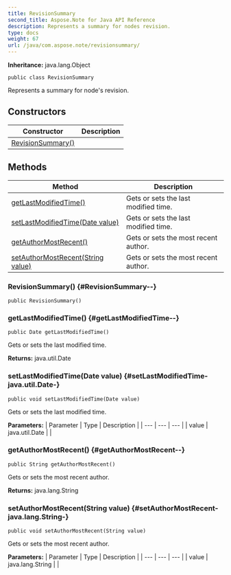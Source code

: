 ```yaml
---
title: RevisionSummary
second_title: Aspose.Note for Java API Reference
description: Represents a summary for nodes revision.
type: docs
weight: 67
url: /java/com.aspose.note/revisionsummary/
---
```


**Inheritance:**
java.lang.Object
```
public class RevisionSummary
```

Represents a summary for node's revision.
## Constructors

| Constructor | Description |
| --- | --- |
| [RevisionSummary()](#RevisionSummary--) |  |
## Methods

| Method | Description |
| --- | --- |
| [getLastModifiedTime()](#getLastModifiedTime--) | Gets or sets the last modified time. |
| [setLastModifiedTime(Date value)](#setLastModifiedTime-java.util.Date-) | Gets or sets the last modified time. |
| [getAuthorMostRecent()](#getAuthorMostRecent--) | Gets or sets the most recent author. |
| [setAuthorMostRecent(String value)](#setAuthorMostRecent-java.lang.String-) | Gets or sets the most recent author. |
### RevisionSummary() {#RevisionSummary--}
```
public RevisionSummary()
```


### getLastModifiedTime() {#getLastModifiedTime--}
```
public Date getLastModifiedTime()
```


Gets or sets the last modified time.

**Returns:**
java.util.Date
### setLastModifiedTime(Date value) {#setLastModifiedTime-java.util.Date-}
```
public void setLastModifiedTime(Date value)
```


Gets or sets the last modified time.

**Parameters:**
| Parameter | Type | Description |
| --- | --- | --- |
| value | java.util.Date |  |

### getAuthorMostRecent() {#getAuthorMostRecent--}
```
public String getAuthorMostRecent()
```


Gets or sets the most recent author.

**Returns:**
java.lang.String
### setAuthorMostRecent(String value) {#setAuthorMostRecent-java.lang.String-}
```
public void setAuthorMostRecent(String value)
```


Gets or sets the most recent author.

**Parameters:**
| Parameter | Type | Description |
| --- | --- | --- |
| value | java.lang.String |  |

